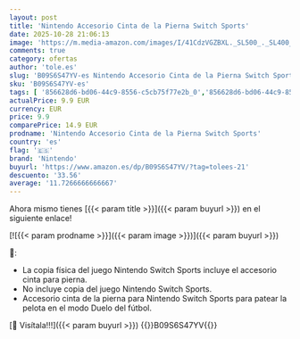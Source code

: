 ```yaml
---
layout: post
title: 'Nintendo Accesorio Cinta de la Pierna Switch Sports'
date: 2025-10-28 21:06:13
image: 'https://m.media-amazon.com/images/I/41CdzVGZBXL._SL500_._SL400_.jpg'
comments: true
category: ofertas
author: 'tole.es'
slug: 'B09S6S47YV-es Nintendo Accesorio Cinta de la Pierna Switch Sports'
sku: 'B09S6S47YV-es'
tags: [ '856628d6-bd06-44c9-8556-c5cb75f77e2b_0','856628d6-bd06-44c9-8556-c5cb75f77e2b_301','856628d6-bd06-44c9-8556-c5cb75f77e2b_5101','856628d6-bd06-44c9-8556-c5cb75f77e2b_7601','856628d6-bd06-44c9-8556-c5cb75f77e2b_8201','Accesorios para Nintendo Switch','Accesorios para PS4, Xbox One y Nintendo Switch','Arborist Merchandising Root','Hardware y juegos para Nintendo Switch','Nintendo Switch - Productos destacados','Self Service','Special Features Stores','Tienda Nintendo','Tienda Nintendo 2017','Videojuegos','nintendo','🇪🇸', ]
actualPrice: 9.9 EUR
currency: EUR
price: 9.9
comparePrice: 14.9 EUR
prodname: 'Nintendo Accesorio Cinta de la Pierna Switch Sports'
country: 'es'
flag: '🇪🇸'
brand: 'Nintendo'
buyurl: 'https://www.amazon.es/dp/B09S6S47YV/?tag=tolees-21'
descuento: '33.56'
average: '11.7266666666667'
---
```


Ahora mismo tienes [{{< param title >}}]({{< param buyurl >}}) en el siguiente enlace!

[![{{< param prodname >}}]({{< param image >}})]({{< param buyurl >}})

🔎:

- La copia física del juego Nintendo Switch Sports incluye el accesorio cinta para pierna.
- No incluye copia del juego Nintendo Switch Sports.
- Accesorio cinta de la pierna para Nintendo Switch Sports para patear la pelota en el modo Duelo del fútbol.

[🛒 Visítala!!!]({{< param buyurl >}})
{{<world>}}B09S6S47YV{{</world>}}
